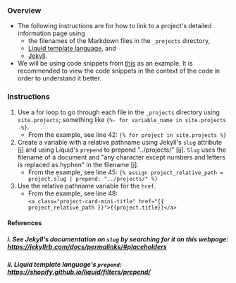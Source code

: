 ### Overview
* The following instructions are for how to link to a project's detailed information page using 
  * the filenames of the Markdown files in the `_projects` directory,
  * [Liquid template language](https://shopify.github.io/liquid/), and
  * [Jekyll](https://jekyllrb.com/). 
* We will be using code snippets from [this](https://github.com/hackforla/website/blob/2028efe03a4539f6f493bc47945783d0cbd8baaf/pages/program-areas.html) as an example. It is recommended to view the code snippets in the context of the code in order to understand it better.

### Instructions
1) Use a for loop to go through each file in the `_projects` directory using `site.projects`; something like `{%- for variable_name in site.projects -%}`.
   - From the example, see line 42: `{% for project in site.projects %}`
2) Create a variable with a relative pathname using Jekyll's `slug` attribute [[i]](#i-see-jekylls-documentation-on-slug-httpsjekyllrbcomdocspermalinksplaceholders) and using Liquid's `prepend` to prepend "../projects/" [[ii]](#ii-liquid-template-languages-prepend-httpsshopifygithubioliquidfiltersprepend). `Slug` uses the filename of a document and "any character except numbers and letters is replaced as hyphen" in the filename [[i]](#i-see-jekylls-documentation-on-slug-httpsjekyllrbcomdocspermalinksplaceholders).
   - From the example, see line 45: `{% assign project_relative_path = project.slug | prepend: "../projects/" %}` 
3) Use the relative pathname variable for the `href`.
   - From the example, see line 48: <br />
     `<a class="project-card-mini-title" href="{{ project_relative_path }}">{{project.title}}</a>`

#### References
##### i. See Jekyll's documentation on `slug` by searching for it on this webpage: https://jekyllrb.com/docs/permalinks/#placeholders
##### ii. Liquid template language's `prepend`: https://shopify.github.io/liquid/filters/prepend/